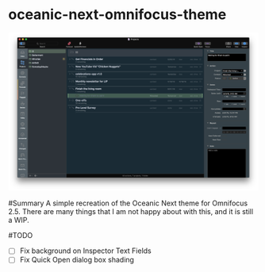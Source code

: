 # oceanic-next-omnifocus-theme

![](oceanic-next-screenshot.png)

#Summary
A simple recreation of the Oceanic Next theme for Omnifocus 2.5.  There are many things that I am not happy about with this, and it is still a WIP.  

#TODO     
- [ ] Fix background on Inspector Text Fields     
- [ ] Fix Quick Open dialog box shading
